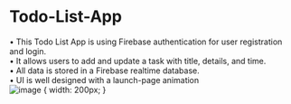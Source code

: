 # Todo-List-App
• This Todo List App is using Firebase authentication for user registration and login.
<br/>• It allows users to add and update a task with title, details, and time.
<br/>• All data is stored in a Firebase realtime database.
<br/>• UI is well designed with a launch-page animation
<br/> ![image](https://user-images.githubusercontent.com/63463317/114271632-e7107080-9a44-11eb-9dfd-72e5e1402bb2.png) { width: 200px; }

